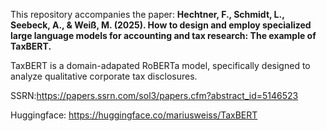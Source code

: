 This repository accompanies the paper: **Hechtner, F., Schmidt, L., Seebeck, A., & Weiß, M. (2025). How to design and employ specialized large language models for accounting and tax research: The example of TaxBERT.**

TaxBERT is a domain-adapated RoBERTa model, specifically designed to analyze qualitative corporate tax disclosures.

SSRN:https://papers.ssrn.com/sol3/papers.cfm?abstract_id=5146523

Huggingface: https://huggingface.co/mariusweiss/TaxBERT

<!--
**TaxBERT/TaxBERT** is a ✨ _special_ ✨ repository because its `README.md` (this file) appears on your GitHub profile.

Here are some ideas to get you started:

- 🔭 I’m currently working on ...
- 🌱 I’m currently learning ...
- 👯 I’m looking to collaborate on ...
- 🤔 I’m looking for help with ...
- 💬 Ask me about ...
- 📫 How to reach me: ...
- 😄 Pronouns: ...
- ⚡ Fun fact: ...
-->

